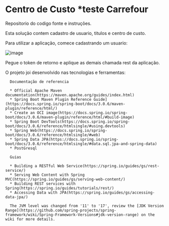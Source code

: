 # Centro de Custo *teste Carrefour
Repositorio do codigo fonte e instruções.
 
   Esta solução contem cadastro de usuario, titulos e centro de custo.
   
   Para utilizar a aplicação, comece cadastrando um usuario:
   
   ![image](https://user-images.githubusercontent.com/25961706/236300145-fda7cb72-0a91-4942-957d-f2254b6e84cd.png)

   Pegue o token de retorno e aplique as demais chamada rest da aplicação.   
       

O projeto joi desenvolvido nas tecnologias e ferramentas:
 
      Documentação de referencia
      
      * Official Apache Maven documentation(https://maven.apache.org/guides/index.html)
      * Spring Boot Maven Plugin Reference Guide](https://docs.spring.io/spring-boot/docs/3.0.6/maven-plugin/reference/html/)
      * Create an OCI image(https://docs.spring.io/spring-boot/docs/3.0.6/maven-plugin/reference/html/#build-image)
      * Spring Boot DevTools(https://docs.spring.io/spring-boot/docs/3.0.6/reference/htmlsingle/#using.devtools)
      * Spring Web(https://docs.spring.io/spring-boot/docs/3.0.6/reference/htmlsingle/#web)
      * Spring Data JPA(https://docs.spring.io/spring-boot/docs/3.0.6/reference/htmlsingle/#data.sql.jpa-and-spring-data)
      * PostGresql

      Guias     

      * Building a RESTful Web Service(https://spring.io/guides/gs/rest-service/)
      * Serving Web Content with Spring MVC(https://spring.io/guides/gs/serving-web-content/)
      * Building REST services with Spring(https://spring.io/guides/tutorials/rest/)
      * Accessing Data with JPA(https://spring.io/guides/gs/accessing-data-jpa/)

      The JVM level was changed from '11' to '17', review the [JDK Version Range](https://github.com/spring-projects/spring-framework/wiki/Spring-Framework-Versions#jdk-version-range) on the wiki for more details.


    
